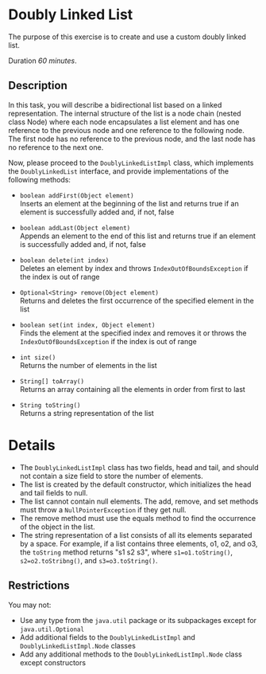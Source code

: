 # Doubly Linked List

The purpose of this exercise is to create and use a custom doubly linked list. 

Duration _60 minutes_.


## Description 

In this task, you will describe a bidirectional list based on a linked representation. The internal structure of the list is a node chain (nested class Node) where each node encapsulates a list element and has one reference to the previous node and one reference to the following node. The first node has no reference to the previous node, and the last node has no reference to the next one.


Now, please proceed to the  `DoublyLinkedListImpl` class, which implements the  `DoublyLinkedList` interface, and provide implementations of the following methods:  

* `boolean addFirst(Object element)`  
   Inserts an element at the beginning of the list and returns true if an element is successfully added and, if not, false  

* `boolean addLast(Object element)`  
   Appends an element to the end of this list and returns true if an element is successfully added and, if not, false  

* `boolean delete(int index)`  
   Deletes an element by index and throws `IndexOutOfBoundsException` if the index is out of range  

* `Optional<String> remove(Object element)`  
   Returns and deletes the first occurrence of the specified element in the list  

* `boolean set(int index, Object element)`  
   Finds the element at the specified index and removes it or throws the `IndexOutOfBoundsException` if the index is out of range  

* `int size()`  
   Returns the number of elements in the list  

* `String[] toArray() `  
   Returns an array containing all the elements in order from first to last 

* `String toString()`  
   Returns a string representation of the list 

# Details

*	The `DoublyLinkedListImpl` class has two fields, head and tail, and should not contain a size field to store the number of elements.
*	The list is created by the default constructor, which initializes the head and tail fields to null.
*	The list cannot contain null elements. The add, remove, and set methods must throw a `NullPointerException` if they get null.
*	The remove method must use the equals method to find the occurrence of the object in the list.
*	The string representation of a list consists of all its elements separated by a space. For example, if a list contains three elements, o1, o2, and o3, the `toString` method returns "s1 s2 s3", where `s1=o1.toString()`, `s2=o2.toStribng()`, and `s3=o3.toString()`.

## Restrictions

You may not: 
*	Use any type from the  `java.util` package or its subpackages except for  `java.util.Optional`
*	Add additional fields to the  `DoublyLinkedListImpl` and  `DoublyLinkedListImpl.Node` classes
*	Add any additional methods to the  `DoublyLinkedListImpl.Node` class except constructors

